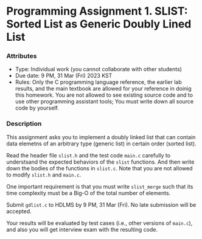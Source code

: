 # Programming Assignment 1. SLIST: Sorted List as Generic Doubly Lined List

### Attributes
* Type: Individual work (you cannot collaborate with other students)
* Due date: 9 PM, 31 Mar (Fri) 2023 KST
* Rules: Only the C programming language reference, the earlier lab results, and the main textbook are allowed for your reference in doinig this homework. You are not allowed to see existing source code and to use other programming assistant tools; You must write down all source code by yourself.

### Description

This assignment asks you to implement a doubly linked list that can contain data elemetns of an arbitrary type (generic list) in
certain order (sorted list).

Read the header file `slist.h` and the test code `main.c` carefully to understsand the expected behaviors of the `slist` functions. And then write down the bodies of the functions in `slist.c`. Note that you are not allowed to modify `slist.h` and `main.c`.

One important requirement is that you must write `slist_merge` such that its time complexity must be a Big-O of the total number of elements.

Submit `gdlist.c` to HDLMS by 9 PM, 31 Mar (Fri). No late submission will be accepted.

Your results will be evaluated by test cases (i.e., other versions of `main.c`), and also you will get interview exam with the resulting code.
